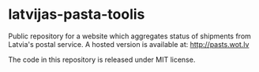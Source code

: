 latvijas-pasta-toolis
=====================

Public repository for a website which aggregates status of shipments from Latvia's postal service.
A hosted version is available at: http://pasts.wot.lv

The code in this repository is released under MIT license.

